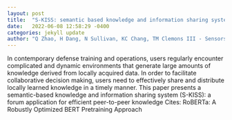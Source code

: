 ```yaml
---
layout: post
title:  "S-KISS: semantic based knowledge and information sharing system for defense training and operations"
date:   2022-06-08 12:58:29 -0400
categories: jekyll update
author: "Q Zhao, H Dang, N Sullivan, KC Chang, TM Clemons III - Sensors and Systems for , 2022"
---
```

In contemporary defense training and operations, users regularly encounter complicated and dynamic environments that generate large amounts of knowledge derived from locally acquired data. In order to facilitate collaborative decision making, users need to effectively share and distribute locally learned knowledge in a timely manner. This paper presents a semantic-based knowledge and information sharing system (S-KISS): a forum application for efficient peer-to-peer knowledge 
Cites: RoBERTa: A Robustly Optimized BERT Pretraining Approach